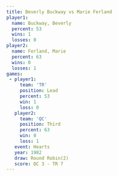 ```yaml
---
title: Beverly Buckway vs Marie Ferland
player1:                
  name: Buckway, Beverly
  percent: 53           
  wins: 1               
  losses: 0             
player2:                
  name: Ferland, Marie  
  percent: 63           
  wins: 0               
  losses: 1             
games:
 - player1:        
     team: 'TR'    
     position: Lead
     percent: 53   
     win: 1        
     loss: 0       
   player2:         
     team: 'QC'     
     position: Third
     percent: 63    
     win: 0         
     loss: 1        
   event: Hearts       
   year: 1982          
   draw: Round Robin(2)
   score: QC 3 - TR 7  
---
```

